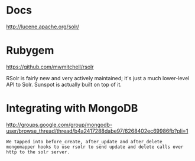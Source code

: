 # Docs

http://lucene.apache.org/solr/

# Rubygem

https://github.com/mwmitchell/rsolr

RSolr is fairly new and very actively maintained; it's just a much lower-level API to Solr. Sunspot is actually built on top of it.

# Integrating with MongoDB

http://groups.google.com/group/mongodb-user/browse_thread/thread/b4a2417288dabe97/6268402ec69986fb?pli=1

    We tapped into before_create, after_update and after_delete mongomapper hooks to use rsolr to send update and delete calls over http to the solr server.

